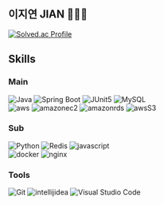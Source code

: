 ## 이지연 JIAN 👩🏻‍💻
[![Solved.ac Profile](http://mazassumnida.wtf/api/v2/generate_badge?boj=sudago22)](https://solved.ac/sudago22/)

## Skills
### Main
![Java](https://img.shields.io/badge/Java-007396.svg?&style=for-the-badge&logo=Java&logoColor=white)
![Spring Boot](https://img.shields.io/badge/springboot-6DB33F?style=for-the-badge&logo=springboot&logoColor=white)
![JUnit5](https://img.shields.io/badge/junit5-25A162?style=for-the-badge&logo=junit5&logoColor=white)
![MySQL](https://img.shields.io/badge/mysql-4479A1?style=for-the-badge&logo=mysql&logoColor=white) </br>
![aws](https://img.shields.io/badge/amazonaws-232F3E?style=for-the-badge&logo=amazonaws&logoColor=white)
![amazonec2](https://img.shields.io/badge/amazonec2-FF9900?style=for-the-badge&logo=amazonec2&logoColor=white)
![amazonrds](https://img.shields.io/badge/amazonrds-527FFF?style=for-the-badge&logo=amazonrds&logoColor=white)
![awsS3](https://img.shields.io/badge/amazons3-569A31?style=for-the-badge&logo=amazons3&logoColor=white) </br>

### Sub
![Python](https://img.shields.io/badge/python-3776AB.svg?style=for-the-badge&logo=python&logoColor=white)
![Redis](https://img.shields.io/badge/Redis-DC382D.svg?style=for-the-badge&logo=Redis&logoColor=white)
![javascript](https://img.shields.io/badge/javascript-F7DF1E.svg?style=for-the-badge&logo=javascript&logoColor=white) </br>
![docker](https://img.shields.io/badge/docker-2496ED?style=for-the-badge&logo=docker&logoColor=white)
![nginx](https://img.shields.io/badge/nginx-009639?style=for-the-badge&logo=nginx&logoColor=white) </br>

### Tools
![Git](https://img.shields.io/badge/Git-F05032.svg?&style=for-the-badge&logo=Git&logoColor=white)
![intellijidea](https://img.shields.io/badge/intellijidea-000000.svg?&style=for-the-badge&logo=intellijidea&logoColor=white)
![Visual Studio Code](https://img.shields.io/badge/Visual%20Studio%20Code-007ACC.svg?&style=for-the-badge&logo=Visual%20Studio%20Code&logoColor=white)
